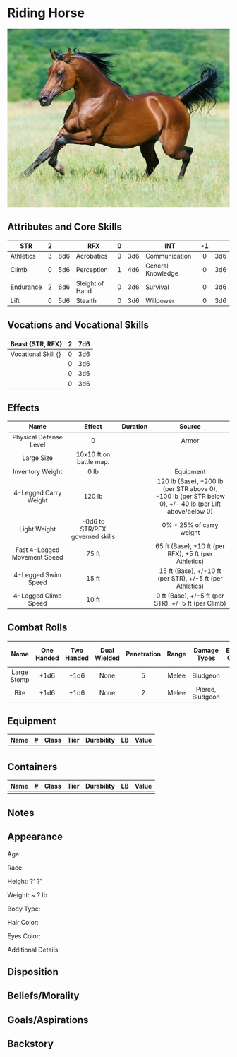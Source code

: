 # Riding Horse

![NotMyImage](RidingHorse.png)

## Attributes and Core Skills

| STR       | 2 |    | RFX             | 0 |    | INT               | -1 |    |
| --------- | :-: | :-: | --------------- | :-: | :-: | ----------------- | :-: | :-: |
| Athletics | 3 | 8d6 | Acrobatics      | 0 | 3d6 | Communication     | 0 | 3d6 |
| Climb     | 0 | 5d6 | Perception      | 1 | 4d6 | General Knowledge | 0 | 3d6 |
| Endurance | 2 | 6d6 | Sleight of Hand | 0 | 3d6 | Survival          | 0 | 3d6 |
| Lift      | 0 | 5d6 | Stealth         | 0 | 3d6 | Willpower         | 0 | 3d6 |

## Vocations and Vocational Skills

| Beast {STR, RFX}    | 2 | 7d6 |
| ------------------- | :-: | :-: |
| Vocational Skill {} | 0 | 3d6 |
|                     | 0 | 3d6 |
|                     | 0 | 3d6 |
|                     | 0 | 3d6 |

## Effects

|             Name             |             Effect             | Duration |                                                    Source                                                    |
| :--------------------------: | :-----------------------------: | :------: | :-----------------------------------------------------------------------------------------------------------: |
|    Physical Defense Level    |                0                |          |                                                     Armor                                                     |
|          Large Size          |     10x10 ft on battle map.     |          |                                                                                                              |
|       Inventory Weight       |              0 lb              |          |                                                   Equipment                                                   |
|    4-Legged Carry Weight    |             120 lb             |          | 120 lb (Base), +200 lb (per STR above 0),<br />-100 lb (per STR below 0), +/- 40 lb (per Lift above/below 0) |
|         Light Weight         | -0d6 to STR/RFX governed skills |          |                                           0% - 25% of carry weight                                           |
| Fast 4-Legged Movement Speed |              75 ft              |          |                            65 ft (Base), +10 ft (per RFX), +5 ft (per Athletics)                            |
|     4-Legged Swim Speed     |              15 ft              |          |                           15 ft (Base), +/-10 ft (per STR), +/-5 ft (per Athletics)                           |
|     4-Legged Climb Speed     |              10 ft              |          |                              0 ft (Base), +/-5 ft (per STR), +/-5 ft (per Climb)                              |

## Combat Rolls

|    Name    | One<br />Handed | Two<br />Handed | Dual<br />Wielded | Penetration | Range | Damage<br />Types | Engageable<br />Opponents | Area Of<br />Effect | Resource<br />Class |
| :---------: | :-------------: | :-------------: | :---------------: | :---------: | :---: | :---------------: | :-----------------------: | :-----------------: | :-----------------: |
| Large Stomp |      +1d6      |      +1d6      |       None       |      5      | Melee |     Bludgeon     |           Rapid           |        None        |        None        |
| Bite | +1d6 | +1d6 | None | 2 | Melee | Pierce, Bludgeon | Focused | None | None |

## Equipment

| Name | # | Class | Tier | Durability | LB | Value |
| ---- | :-: | :---: | :--: | :--------: | :-: | :---: |
|      |  |      |      |            |    |      |

## Containers

| Name | # | Class | Tier | Durability | LB | Value |
| ---- | :-: | :---: | :--: | :--------: | :-: | :---: |
|      |  |      |      |            |    |      |

## Notes

## Appearance

Age:

Race:

Height: ?' ?"

Weight: ~ ? lb

Body Type:

Hair Color:

Eyes Color:

Additional Details:

## Disposition

## Beliefs/Morality

## Goals/Aspirations

## Backstory
